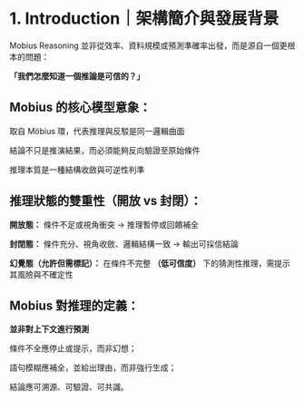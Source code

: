 # 1. Introduction｜架構簡介與發展背景

Mobius Reasoning 並非從效率、資料規模或預測準確率出發，而是源自一個更根本的問題：

**「我們怎麼知道一個推論是可信的？」**

## Mobius 的核心模型意象：
取自 Möbius 環，代表推理與反駁是同一邏輯曲面

結論不只是推演結果，而必須能夠反向驗證至原始條件

推理本質是一種結構收斂與可逆性判準


## 推理狀態的雙重性（開放 vs 封閉）：
**開放態：** 條件不足或視角衝突 → 推理暫停或回饋補全

**封閉態：** 條件充分、視角收斂、邏輯結構一致 → 輸出可採信結論

**幻覺態（允許但需標記）：** 在條件不完整 **（低可信度）** 下的猜測性推理，需提示其風險與不確定性


## Mobius 對推理的定義：

**並非對上下文進行預測**

條件不全應停止或提示，而非幻想；

語句模糊應補全，並給出理由，而非強行生成；

結論應可溯源、可驗證、可共識。
